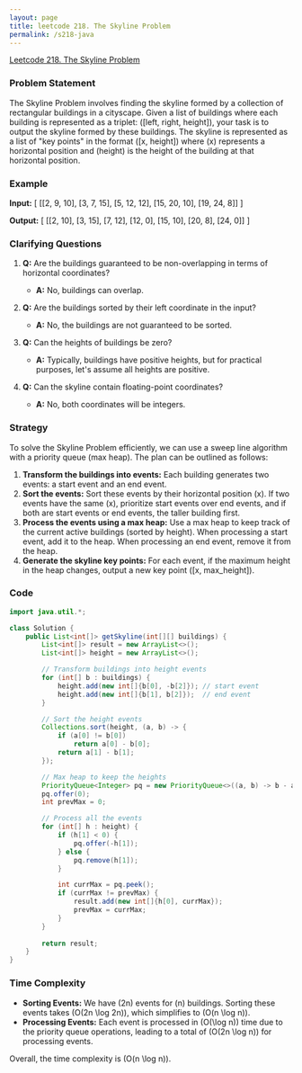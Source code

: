 ```yaml
---
layout: page
title: leetcode 218. The Skyline Problem
permalink: /s218-java
---
```

[Leetcode 218. The Skyline Problem](https://algoadvance.github.io/algoadvance/l218)
### Problem Statement

The Skyline Problem involves finding the skyline formed by a collection of rectangular buildings in a cityscape. Given a list of buildings where each building is represented as a triplet: \([left, right, height]\), your task is to output the skyline formed by these buildings. The skyline is represented as a list of "key points" in the format \([x, height]\) where \(x\) represents a horizontal position and \(height\) is the height of the building at that horizontal position.

### Example

**Input:** 
\[
[[2, 9, 10], [3, 7, 15], [5, 12, 12], [15, 20, 10], [19, 24, 8]]
\]

**Output:** 
\[
[[2, 10], [3, 15], [7, 12], [12, 0], [15, 10], [20, 8], [24, 0]]
\]

### Clarifying Questions

1. **Q:** Are the buildings guaranteed to be non-overlapping in terms of horizontal coordinates?
   - **A:** No, buildings can overlap.

2. **Q:** Are the buildings sorted by their left coordinate in the input?
   - **A:** No, the buildings are not guaranteed to be sorted.

3. **Q:** Can the heights of buildings be zero?
   - **A:** Typically, buildings have positive heights, but for practical purposes, let's assume all heights are positive.

4. **Q:** Can the skyline contain floating-point coordinates?
   - **A:** No, both coordinates will be integers.

### Strategy

To solve the Skyline Problem efficiently, we can use a sweep line algorithm with a priority queue (max heap). The plan can be outlined as follows:

1. **Transform the buildings into events:** Each building generates two events: a start event and an end event.
2. **Sort the events:** Sort these events by their horizontal position \(x\). If two events have the same \(x\), prioritize start events over end events, and if both are start events or end events, the taller building first.
3. **Process the events using a max heap:** Use a max heap to keep track of the current active buildings (sorted by height). When processing a start event, add it to the heap. When processing an end event, remove it from the heap.
4. **Generate the skyline key points:** For each event, if the maximum height in the heap changes, output a new key point \([x, max\_height]\).

### Code

```java
import java.util.*;

class Solution {
    public List<int[]> getSkyline(int[][] buildings) {
        List<int[]> result = new ArrayList<>();
        List<int[]> height = new ArrayList<>();

        // Transform buildings into height events
        for (int[] b : buildings) {
            height.add(new int[]{b[0], -b[2]}); // start event
            height.add(new int[]{b[1], b[2]});  // end event
        }

        // Sort the height events
        Collections.sort(height, (a, b) -> {
            if (a[0] != b[0])
                return a[0] - b[0];
            return a[1] - b[1];
        });

        // Max heap to keep the heights
        PriorityQueue<Integer> pq = new PriorityQueue<>((a, b) -> b - a);
        pq.offer(0);
        int prevMax = 0;

        // Process all the events
        for (int[] h : height) {
            if (h[1] < 0) {
                pq.offer(-h[1]);
            } else {
                pq.remove(h[1]);
            }

            int currMax = pq.peek();
            if (currMax != prevMax) {
                result.add(new int[]{h[0], currMax});
                prevMax = currMax;
            }
        }
        
        return result;
    }
}
```

### Time Complexity

- **Sorting Events:** We have \(2n\) events for \(n\) buildings. Sorting these events takes \(O(2n \log 2n)\), which simplifies to \(O(n \log n)\).
- **Processing Events:** Each event is processed in \(O(\log n)\) time due to the priority queue operations, leading to a total of \(O(2n \log n)\) for processing events.

Overall, the time complexity is \(O(n \log n)\).